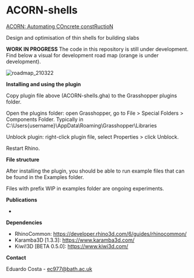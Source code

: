 # ACORN-shells

<a href="https://automated.construction/" target="_blank">ACORN: Automating COncrete constRuctioN</a>

Design and optimisation of thin shells for building slabs

**WORK IN PROGRESS** The code in this repository is still under development. Find below a visual for development road map (orange is under development).

![roadmap_210322](https://user-images.githubusercontent.com/5091001/111985154-2c0b4c00-8b04-11eb-95d8-29b294e862fb.jpg)

**Installing and using the plugin**

Copy plugin file above (ACORN-shells.gha) to the Grasshopper plugins folder.

Open the plugins folder: open Grasshopper, go to File > Special Folders > Components Folder. Typically in C:\Users\{username}\AppData\Roaming\Grasshopper\Libraries

Unblock plugin: right-click plugin file, select Properties > click Unblock.

Restart Rhino.

**File structure**

After installing the plugin, you should be able to run example files that can be found in the Examples folder.

Files with prefix WIP in examples folder are ongoing experiments.

**Publications**

* 

**Dependencies**

* RhinoCommon: https://developer.rhino3d.com/6/guides/rhinocommon/
* Karamba3D [1.3.3]: https://www.karamba3d.com/
* Kiwi!3D [BETA 0.5.0]: https://www.kiwi3d.com/

**Contact**

Eduardo Costa - ec977@bath.ac.uk
